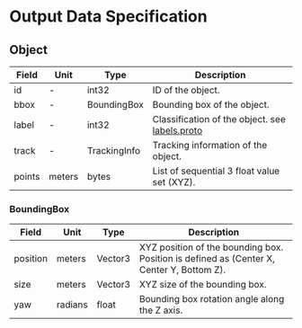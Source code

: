 # Output Data Specification

## Object

Field | Unit | Type | Description
--- | --- | --- | ---
id | - | int32 | ID of the object.
bbox | - | BoundingBox | Bounding box of the object.
label | - | int32 | Classification of the object. see [labels.proto](labels.proto)
track | - | TrackingInfo | Tracking information of the object.
points | meters | bytes | List of sequential 3 float value set (XYZ).

### BoundingBox

Field | Unit | Type | Description
--- | --- | --- | ---
position | meters | Vector3 | XYZ position of the bounding box. Position is defined as (Center X, Center Y, Bottom Z).
size | meters | Vector3 | XYZ size of the bounding box.
yaw | radians | float | Bounding box rotation angle along the Z axis.
